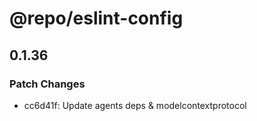 # @repo/eslint-config

## 0.1.36

### Patch Changes

- cc6d41f: Update agents deps & modelcontextprotocol
